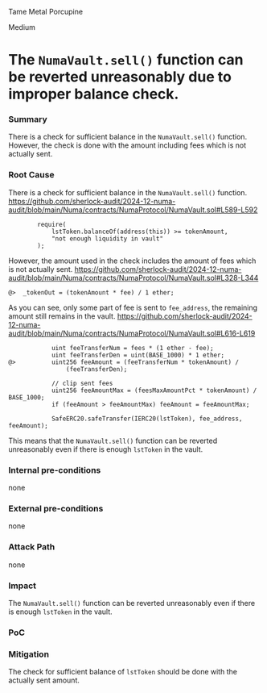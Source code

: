 Tame Metal Porcupine

Medium

# The `NumaVault.sell()` function can be reverted unreasonably due to improper balance check.

### Summary
There is a check for sufficient balance in the `NumaVault.sell()` function. However, the check is done with the amount including fees which is not actually sent.

### Root Cause
There is a check for sufficient balance in the `NumaVault.sell()` function.
https://github.com/sherlock-audit/2024-12-numa-audit/blob/main/Numa/contracts/NumaProtocol/NumaVault.sol#L589-L592
```solidity
        require(
            lstToken.balanceOf(address(this)) >= tokenAmount,
            "not enough liquidity in vault"
        );
```

However, the amount used in the check includes the amount of fees which is not actually sent.
https://github.com/sherlock-audit/2024-12-numa-audit/blob/main/Numa/contracts/NumaProtocol/NumaVault.sol#L328-L344
```solidity
@>  _tokenOut = (tokenAmount * fee) / 1 ether;
```

As you can see, only some part of fee is sent to `fee_address`, the remaining amount still remains in the vault.
https://github.com/sherlock-audit/2024-12-numa-audit/blob/main/Numa/contracts/NumaProtocol/NumaVault.sol#L616-L619
```solidity
            uint feeTransferNum = fees * (1 ether - fee);
            uint feeTransferDen = uint(BASE_1000) * 1 ether;
@>          uint256 feeAmount = (feeTransferNum * tokenAmount) /
                (feeTransferDen);

            // clip sent fees
            uint256 feeAmountMax = (feesMaxAmountPct * tokenAmount) / BASE_1000;
            if (feeAmount > feeAmountMax) feeAmount = feeAmountMax;

            SafeERC20.safeTransfer(IERC20(lstToken), fee_address, feeAmount);
```

This means that the `NumaVault.sell()` function can be reverted unreasonably even if there is enough `lstToken` in the vault.

### Internal pre-conditions
none

### External pre-conditions
none

### Attack Path
none

### Impact
The `NumaVault.sell()` function can be reverted unreasonably even if there is enough `lstToken` in the vault.

### PoC

### Mitigation
The check for sufficient balance of `lstToken` should be done with the actually sent amount.